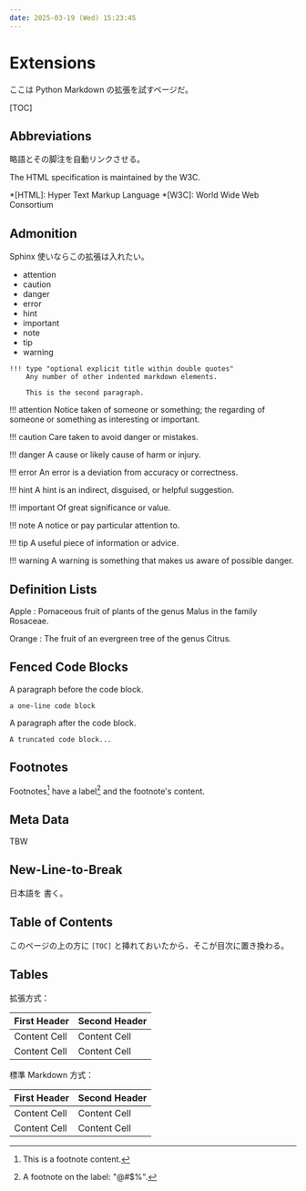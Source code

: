 ```yaml
---
date: 2025-03-19 (Wed) 15:23:45
---
```

# Extensions

ここは Python Markdown の拡張を試すページだ。

[TOC]

## Abbreviations

略語とその脚注を自動リンクさせる。

The HTML specification is maintained by the W3C.

*[HTML]: Hyper Text Markup Language
*[W3C]: World Wide Web Consortium

## Admonition

Sphinx 使いならこの拡張は入れたい。

* attention
* caution
* danger
* error
* hint
* important
* note
* tip
* warning

```text
!!! type "optional explicit title within double quotes"
    Any number of other indented markdown elements.

    This is the second paragraph.
```

!!! attention
    Notice taken of someone or something; the regarding of someone or something
    as interesting or important.

!!! caution
    Care taken to avoid danger or mistakes.

!!! danger
    A cause or likely cause of harm or injury.

!!! error
    An error is a deviation from accuracy or correctness.

!!! hint
    A hint is an indirect, disguised, or helpful suggestion.

!!! important
    Of great significance or value.

!!! note
    A notice or pay particular attention to.

!!! tip
    A useful piece of information or advice.

!!! warning
    A warning is something that makes us aware of possible danger.

## Definition Lists

Apple
:   Pomaceous fruit of plants of the genus Malus in the family Rosaceae.

Orange
:   The fruit of an evergreen tree of the genus Citrus.

## Fenced Code Blocks

A paragraph before the code block.

``` text
a one-line code block
```

A paragraph after the code block.

``` { .text title="An Example Code Block" }
A truncated code block...
```

## Footnotes

Footnotes[^1] have a label[^@#$%] and the footnote's content.

[^1]: This is a footnote content.
[^@#$%]: A footnote on the label: "@#$%".

## Meta Data

TBW

## New-Line-to-Break

日本語を
書く。

## Table of Contents

このページの上の方に `[TOC]` と挿れておいたから、そこが目次に置き換わる。

## Tables

拡張方式：

First Header  | Second Header
------------- | -------------
Content Cell  | Content Cell
Content Cell  | Content Cell

標準 Markdown 方式：

| First Header  | Second Header |
|---------------|---------------|
| Content Cell  | Content Cell  |
| Content Cell  | Content Cell  |
